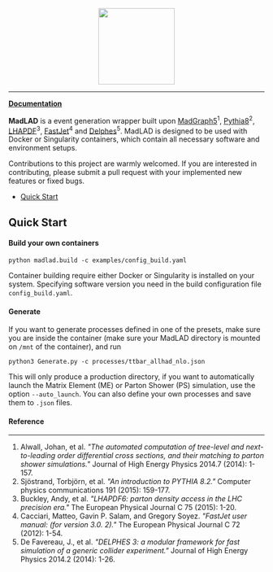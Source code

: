 <p align="center">
  <img height="150" src=".github/logo/madlad_logo.png"/>
</p>

--------------------------------------------------------------------------------

**[Documentation](https://madlad.readthedocs.io)**

**MadLAD** is a event generation wrapper built upon [MadGraph5](https://launchpad.net/mg5amcnlo)<sup>1</sup>, [Pythia8](https://pythia.org)<sup>2</sup>, [LHAPDF](https://lhapdf.hepforge.org)<sup>3</sup>, [FastJet](http://fastjet.fr)<sup>4</sup> and [Delphes](https://github.com/delphes/delphes)<sup>5</sup>. MadLAD is designed to be used with Docker or Singularity containers, which contain all necessary software and environment setups.

Contributions to this project are warmly welcomed. If you are interested in contributing, please submit a pull request with your implemented new features or fixed bugs.

- [Quick Start](#quick-start)

## Quick Start

#### Build your own containers
```
python madlad.build -c examples/config_build.yaml
```
Container building require either Docker or Singularity is installed on your system.
Specifying software version you need in the build configuration file `config_build.yaml`.


#### Generate
If you want to generate processes defined in one of the presets, make sure you are inside the container (make sure your MadLAD directory is mounted on `/mnt` of the container), and run
```
python3 Generate.py -c processes/ttbar_allhad_nlo.json
```
This will only produce a production directory, if you want to automatically launch the Matrix Element (ME) or Parton Shower (PS) simulation, use the option ```--auto_launch```. You can also define your own processes and save them to ```.json``` files.


#### Reference
---
1. Alwall, Johan, et al. *"The automated computation of tree-level and next-to-leading order differential cross sections, and their matching to parton shower simulations."* Journal of High Energy Physics 2014.7 (2014): 1-157. <br>
2. Sjöstrand, Torbjörn, et al. *"An introduction to PYTHIA 8.2."* Computer physics communications 191 (2015): 159-177. <br>
3. Buckley, Andy, et al. *"LHAPDF6: parton density access in the LHC precision era."* The European Physical Journal C 75 (2015): 1-20. <br>
4. Cacciari, Matteo, Gavin P. Salam, and Gregory Soyez. *"FastJet user manual: (for version 3.0. 2)."* The European Physical Journal C 72 (2012): 1-54. <br>
5. De Favereau, J., et al. *"DELPHES 3: a modular framework for fast simulation of a generic collider experiment."* Journal of High Energy Physics 2014.2 (2014): 1-26.